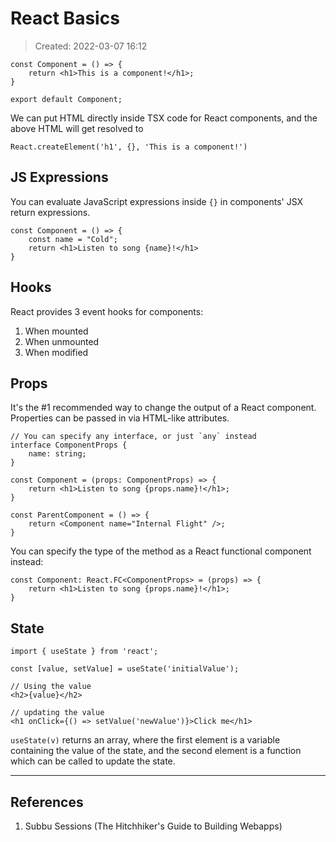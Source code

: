 # React Basics
> Created: 2022-03-07 16:12

```tsx
const Component = () => {
	return <h1>This is a component!</h1>;
}

export default Component;
```

We can put HTML directly inside TSX code for React components, and the above HTML will get resolved to

```tsx
React.createElement('h1', {}, 'This is a component!')
```

## JS Expressions
You can evaluate JavaScript expressions inside `{}` in components' JSX return expressions.

```tsx
const Component = () => {
	const name = "Cold";
	return <h1>Listen to song {name}!</h1>
}
```

## Hooks
React provides 3 event hooks for components:
1. When mounted
2. When unmounted
3. When modified

## Props

It's the #1 recommended way to change the output of a React component. Properties can be passed in via HTML-like attributes.

```tsx
// You can specify any interface, or just `any` instead
interface ComponentProps {
	name: string;
}

const Component = (props: ComponentProps) => {
	return <h1>Listen to song {props.name}!</h1>;
}

const ParentComponent = () => {
	return <Component name="Internal Flight" />;
}
```

You can specify the type of the method as a React functional component instead:

```tsx
const Component: React.FC<ComponentProps> = (props) => {
	return <h1>Listen to song {props.name}!</h1>;
}
```

## State

```tsx
import { useState } from 'react';

const [value, setValue] = useState('initialValue');

// Using the value
<h2>{value}</h2>

// updating the value
<h1 onClick={() => setValue('newValue')}>Click me</h1>
```

`useState(v)` returns an array, where the first element is a variable containing the value of the state, and the second element is a function which can be called to update the state.

----

## References
1. Subbu Sessions (The Hitchhiker's Guide to Building Webapps)